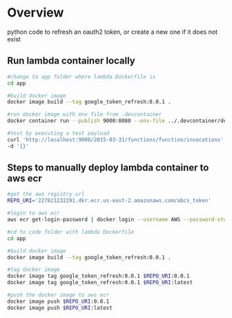 # Overview

python code to refresh an oauth2 token, or create a new one if it does not exist

## Run lambda container locally

```bash
#change to app folder where lambda Dockerfile is
cd app

#build docker image
docker image build --tag google_token_refresh:0.0.1 .

#run docker image with env file from .devcontainer
docker container run --publish 9000:8080 --env-file ../.devcontainer/devcontainer.env google_token_refresh:0.0.1

#test by executing a test payload
curl 'http://localhost:9000/2015-03-31/functions/function/invocations' \
-d '{}'
```

## Steps to manually deploy lambda container to aws ecr

```bash
#get the aws registry url
REPO_URI='227821232291.dkr.ecr.us-east-2.amazonaws.com/abcs_token'

#login to aws ecr
aws ecr get-login-password | docker login --username AWS --password-stdin $REPO_URI

#cd to code folder with lambda Dockerfile
cd app

#build docker image
docker image build --tag google_token_refresh:0.0.1 .

#tag docker image
docker image tag google_token_refresh:0.0.1 $REPO_URI:0.0.1
docker image tag google_token_refresh:0.0.1 $REPO_URI:latest

#push the docker image to aws ecr
docker image push $REPO_URI:0.0.1
docker image push $REPO_URI:latest
```
